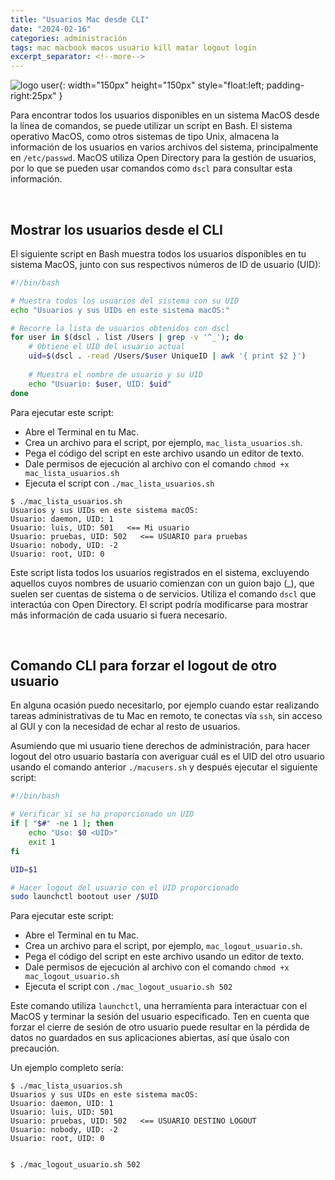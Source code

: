 ```yaml
---
title: "Usuarios Mac desde CLI"
date: "2024-02-16"
categories: administración
tags: mac macbook macos usuario kill matar logout login
excerpt_separator: <!--more-->
---
```


![logo user](/assets/img/posts/logo-logout.svg){: width="150px" height="150px" style="float:left; padding-right:25px" }

Para encontrar todos los usuarios disponibles en un sistema MacOS desde la línea de comandos, se puede utilizar un script en Bash. El sistema operativo MacOS, como otros sistemas de tipo Unix, almacena la información de los usuarios en varios archivos del sistema, principalmente en `/etc/passwd`. MacOS utiliza Open Directory para la gestión de usuarios, por lo que se pueden usar comandos como `dscl` para consultar esta información.

<br clear="left"/>
<!--more-->

## Mostrar los usuarios desde el CLI

El siguiente script en Bash muestra todos los usuarios disponibles en tu sistema MacOS, junto con sus respectivos números de ID de usuario (UID):

```bash
#!/bin/bash

# Muestra todos los usuarios del sistema con su UID
echo "Usuarios y sus UIDs en este sistema macOS:"

# Recorre la lista de usuarios obtenidos con dscl
for user in $(dscl . list /Users | grep -v '^_'); do
    # Obtiene el UID del usuario actual
    uid=$(dscl . -read /Users/$user UniqueID | awk '{ print $2 }')
    
    # Muestra el nombre de usuario y su UID
    echo "Usuario: $user, UID: $uid"
done
```

Para ejecutar este script:

- Abre el Terminal en tu Mac.
- Crea un archivo para el script, por ejemplo, `mac_lista_usuarios.sh`.
- Pega el código del script en este archivo usando un editor de texto.
- Dale permisos de ejecución al archivo con el comando `chmod +x mac_lista_usuarios.sh`
- Ejecuta el script con `./mac_lista_usuarios.sh`

```shell
$ ./mac_lista_usuarios.sh
Usuarios y sus UIDs en este sistema macOS:
Usuario: daemon, UID: 1
Usuario: luis, UID: 501   <== Mi usuario
Usuario: pruebas, UID: 502   <== USUARIO para pruebas
Usuario: nobody, UID: -2
Usuario: root, UID: 0
```

Este script lista todos los usuarios registrados en el sistema, excluyendo aquellos cuyos nombres de usuario comienzan con un guion bajo (_), que suelen ser cuentas de sistema o de servicios. Utiliza el comando `dscl` que interactúa con Open Directory. El script podría modificarse para mostrar más información de cada usuario si fuera necesario.

<br/>

## Comando CLI para forzar el logout de otro usuario

En alguna ocasión puedo necesitarlo, por ejemplo cuando estar realizando tareas administrativas de tu Mac en remoto, te conectas vía `ssh`, sin acceso al GUI y con la necesidad de echar al resto de usuarios.

Asumiendo que mi usuario tiene derechos de administración, para hacer logout del otro usuario bastaría con averiguar cuál es el UID del otro usuario usando el comando anterior `./macusers.sh` y después ejecutar el siguiente script: 

```bash
#!/bin/bash

# Verificar si se ha proporcionado un UID
if [ "$#" -ne 1 ]; then
    echo "Uso: $0 <UID>"
    exit 1
fi

UID=$1

# Hacer logout del usuario con el UID proporcionado
sudo launchctl bootout user /$UID
```

Para ejecutar este script:

- Abre el Terminal en tu Mac.
- Crea un archivo para el script, por ejemplo, `mac_logout_usuario.sh`.
- Pega el código del script en este archivo usando un editor de texto.
- Dale permisos de ejecución al archivo con el comando `chmod +x mac_logout_usuario.sh`
- Ejecuta el script con `./mac_logout_usuario.sh 502`

Este comando utiliza `launchctl`, una herramienta para interactuar con el MacOS y terminar la sesión del usuario especificado. Ten en cuenta que forzar el cierre de sesión de otro usuario puede resultar en la pérdida de datos no guardados en sus aplicaciones abiertas, así que úsalo con precaución.

Un ejemplo completo sería:

```shell
$ ./mac_lista_usuarios.sh
Usuarios y sus UIDs en este sistema macOS:
Usuario: daemon, UID: 1
Usuario: luis, UID: 501
Usuario: pruebas, UID: 502   <== USUARIO DESTINO LOGOUT
Usuario: nobody, UID: -2
Usuario: root, UID: 0


$ ./mac_logout_usuario.sh 502

```
